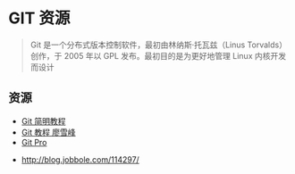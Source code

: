 # GIT 资源

> Git 是一个分布式版本控制软件，最初由林纳斯·托瓦兹（Linus Torvalds）创作，于 2005 年以 GPL 发布。最初目的是为更好地管理 Linux 内核开发而设计

## 资源

- [Git 简明教程](http://rogerdudler.github.io/git-guide/index.zh.html)
- [Git 教程 廖雪峰](http://www.liaoxuefeng.com/wiki/0013739516305929606dd18361248578c67b8067c8c017b000)
- [Git Pro](http://rogerdudler.github.io/git-guide/index.zh.html)

* http://blog.jobbole.com/114297/
